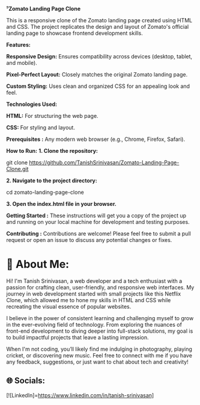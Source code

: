 ⁹**Zomato Landing Page Clone**

This is a responsive clone of the Zomato landing page created using HTML and CSS. The project replicates the design and layout of Zomato's official landing page to showcase frontend development skills.


**Features:**

**Responsive Design:** Ensures compatibility across devices (desktop, tablet, and mobile).

**Pixel-Perfect Layout:** Closely matches the original Zomato landing page.

**Custom Styling:** Uses clean and organized CSS for an appealing look and feel.




**Technologies Used:**

**HTML:** For structuring the web page.

**CSS:** For styling and layout.




**Prerequisites :**
Any modern web browser (e.g., Chrome, Firefox, Safari).




**How to Run:**
**1. Clone the repository:**

git clone https://github.com/TanishSrinivasan/Zomato-Landing-Page-Clone.git  

**2. Navigate to the project directory:**

cd zomato-landing-page-clone  

**3. Open the index.html file in your browser.**




**Getting Started :**
These instructions will get you a copy of the project up and running on your local machine for development and testing purposes.




**Contributing :**
Contributions are welcome! Please feel free to submit a pull request or open an issue to discuss any potential changes or fixes.




# 💫 About Me:
Hi! I'm Tanish Srinivasan, a web developer and a tech enthusiast with a passion for crafting clean, user-friendly, and responsive web interfaces. My journey in web development started with small projects like this Netflix Clone, which allowed me to hone my skills in HTML and CSS while recreating the visual essence of popular websites.

I believe in the power of consistent learning and challenging myself to grow in the ever-evolving field of technology. From exploring the nuances of front-end development to diving deeper into full-stack solutions, my goal is to build impactful projects that leave a lasting impression.

When I'm not coding, you’ll likely find me indulging in photography, playing cricket, or discovering new music. Feel free to connect with me if you have any feedback, suggestions, or just want to chat about tech and creativity!



## 🌐 Socials:
[![LinkedIn]=https://www.linkedin.com/in/tanish-srinivasan]  



